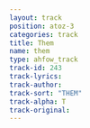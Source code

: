 ```yaml
---
layout: track
position: atoz-3
categories: track
title: Them
name: them
type: ahfow_track
track-id: 243
track-lyrics: 
track-author: 
track-sort: "THEM"
track-alpha: T
track-original: 
---
```

